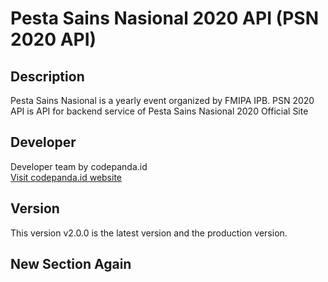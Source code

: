 # Pesta Sains Nasional 2020 API (PSN 2020 API)

## Description
Pesta Sains Nasional is a yearly event organized by FMIPA IPB. PSN 2020 API is API for backend service of Pesta Sains Nasional 2020 Official Site

## Developer
Developer team by codepanda.id  
[Visit codepanda.id website](https://codepanda.id "codepanda's official site")

## Version
This version v2.0.0 is the latest version and the production version.

## New Section Again